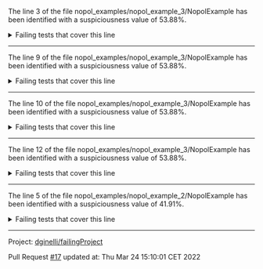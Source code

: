 The line 3 of the file nopol_examples/nopol_example_3/NopolExample has been identified with a suspiciousness value of 53.88%.

<details>
     <summary>Failing tests that cover this line</summary>

- `nopol_examples.nopol_example_3.NopolExampleTest#test3`
- `nopol_examples.nopol_example_3.NopolExampleTest#test4`
- `nopol_examples.nopol_example_3.NopolExampleTest#test1`
- `nopol_examples.nopol_example_3.NopolExampleTest#test2`
- `nopol_examples.nopol_example_3.NopolExampleTest#test7`
- `nopol_examples.nopol_example_3.NopolExampleTest#test8`
- `nopol_examples.nopol_example_3.NopolExampleTest#test5`
- `nopol_examples.nopol_example_3.NopolExampleTest#test6`
- `nopol_examples.nopol_example_3.NopolExampleTest#test9`
</details>

***

The line 9 of the file nopol_examples/nopol_example_3/NopolExample has been identified with a suspiciousness value of 53.88%.

<details>
     <summary>Failing tests that cover this line</summary>

- `nopol_examples.nopol_example_3.NopolExampleTest#test3`
- `nopol_examples.nopol_example_3.NopolExampleTest#test4`
- `nopol_examples.nopol_example_3.NopolExampleTest#test1`
- `nopol_examples.nopol_example_3.NopolExampleTest#test2`
- `nopol_examples.nopol_example_3.NopolExampleTest#test7`
- `nopol_examples.nopol_example_3.NopolExampleTest#test8`
- `nopol_examples.nopol_example_3.NopolExampleTest#test5`
- `nopol_examples.nopol_example_3.NopolExampleTest#test6`
- `nopol_examples.nopol_example_3.NopolExampleTest#test9`
</details>

***

The line 10 of the file nopol_examples/nopol_example_3/NopolExample has been identified with a suspiciousness value of 53.88%.

<details>
     <summary>Failing tests that cover this line</summary>

- `nopol_examples.nopol_example_3.NopolExampleTest#test3`
- `nopol_examples.nopol_example_3.NopolExampleTest#test4`
- `nopol_examples.nopol_example_3.NopolExampleTest#test1`
- `nopol_examples.nopol_example_3.NopolExampleTest#test2`
- `nopol_examples.nopol_example_3.NopolExampleTest#test7`
- `nopol_examples.nopol_example_3.NopolExampleTest#test8`
- `nopol_examples.nopol_example_3.NopolExampleTest#test5`
- `nopol_examples.nopol_example_3.NopolExampleTest#test6`
- `nopol_examples.nopol_example_3.NopolExampleTest#test9`
</details>

***

The line 12 of the file nopol_examples/nopol_example_3/NopolExample has been identified with a suspiciousness value of 53.88%.

<details>
     <summary>Failing tests that cover this line</summary>

- `nopol_examples.nopol_example_3.NopolExampleTest#test3`
- `nopol_examples.nopol_example_3.NopolExampleTest#test4`
- `nopol_examples.nopol_example_3.NopolExampleTest#test1`
- `nopol_examples.nopol_example_3.NopolExampleTest#test2`
- `nopol_examples.nopol_example_3.NopolExampleTest#test7`
- `nopol_examples.nopol_example_3.NopolExampleTest#test8`
- `nopol_examples.nopol_example_3.NopolExampleTest#test5`
- `nopol_examples.nopol_example_3.NopolExampleTest#test6`
- `nopol_examples.nopol_example_3.NopolExampleTest#test9`
</details>

***

The line 5 of the file nopol_examples/nopol_example_2/NopolExample has been identified with a suspiciousness value of 41.91%.

<details>
     <summary>Failing tests that cover this line</summary>

- `nopol_examples.nopol_example_2.NopolExampleTest#test1`
- `nopol_examples.nopol_example_2.NopolExampleTest#test2`
- `nopol_examples.nopol_example_2.NopolExampleTest#test5`
- `nopol_examples.nopol_example_2.NopolExampleTest#test4`
- `nopol_examples.nopol_example_2.NopolExampleTest#test7`
- `nopol_examples.nopol_example_2.NopolExampleTest#test6`
- `nopol_examples.nopol_example_2.NopolExampleTest#test9`
</details>

***

Project: [dginelli/failingProject](https://github.com/dginelli/failingProject)

Pull Request [#17](https://github.com/dginelli/failingProject/pull/17) updated at: Thu Mar 24 15:10:01 CET 2022